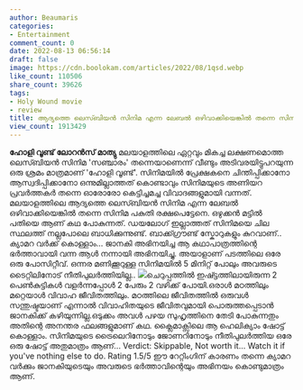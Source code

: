```yaml
---
author: Beaumaris
categories:
- Entertainment
comment_count: 0
date: 2022-08-13 06:56:14
draft: false
image: https://cdn.boolokam.com/articles/2022/08/1qsd.webp
like_count: 110506
share_count: 39626
tags:
- Holy Wound movie
- review
title: ആദ്യത്തെ ലെസ്ബിയൻ സിനിമ എന്ന ലേബൽ ഒഴിവാക്കിയെങ്കിൽ തന്നെ സിനിമ പകുതി രക്ഷപെട്ടേനെ
view_count: 1913429
---
```


**ഹോളി വൂണ്ട്** **ലോറൻസ് മാത്യു** മലയാളത്തിലെ ഏറ്റവും മികച്ച ലക്ഷണമൊത്ത ലെസ്ബിയൻ സിനിമ 'സഞ്ചാരം' തന്നെയാണെന്ന് വീണ്ടും അടിവരയിട്ടുപറയുന്ന ഒരു ശ്രമം മാത്രമാണ് 'ഹോളി വൂണ്ട്'. സിനിമയിൽ പ്രേക്ഷകനെ ചിന്തിപ്പിക്കാനോ ആസ്വദിപ്പിക്കാനോ ഒന്നുമില്ലാത്തത് കൊണ്ടാവും സിനിമയുടെ അണിയറ പ്രവർത്തകർ തന്നെ ഓരോരോ കെട്ടിച്ചമച്ച വിവാദങ്ങളുമായി വന്നത്. മലയാളത്തിലെ ആദ്യത്തെ ലെസ്ബിയൻ സിനിമ എന്ന ലേബൽ ഒഴിവാക്കിയെങ്കിൽ തന്നെ സിനിമ പകുതി രക്ഷപെട്ടേനെ. ഒഴുക്കൻ മട്ടിൽ പതിയെ ആണ് കഥ പോകുന്നത്. ഡയലോഗ് ഇല്ലാത്തത് സിനിമയെ ചില സ്ഥലത്ത് നല്ലപോലെ ബാധിക്കുന്നുണ്ട്. ബാക്ക്ഗ്രൗണ്ട് സ്കോറുകളും കുറവാണ്.. ക്യാമറ വർക്ക്‌ കൊള്ളാം... ജാനകി അഭിനയിച്ച ആ കഥാപാത്രത്തിന്റെ ഭർത്താവായി വന്ന ആൾ നന്നായി അഭിനയിച്ചു. അയാളാണ് പടത്തിലെ ഒരേ ഒരു പോസിറ്റീവ്. ഒന്നര മണിക്കൂറുള്ള സിനിമയിൽ 5 മിനിറ്റ് പോലും അവരുടെ ടൈറ്റിലിനോട് നീതിപുലർത്തിയില്ല.. ![](https://cdn.boolokam.com/articles/2022/08/1qsd.webp)ചെറുപ്പത്തിൽ ഇഷ്ട്ടത്തിലായിരുന്ന 2 പെൺകുട്ടികൾ വളർന്നപ്പോൾ 2 പേരും 2 വഴിക്ക് പോയി.ഒരാൾ മഠത്തിലും മറ്റെയാൾ വിവാഹ ജീവിതത്തിലും. മഠത്തിലെ ജീവിതത്തിൽ ഒരുവൾ സന്തുഷ്ടയാണ് എന്നാൽ വിവാഹിതയുടെ ജീവിതവുമായി പൊരുത്തപ്പെടാൻ ജാനകിക്ക് കഴിയുന്നില്ല.ഒടുക്കം അവൾ പഴയ സുഹൃത്തിനെ തേടി പോകുന്നതും അതിന്റെ അനന്തര ഫലങ്ങളുമാണ് കഥ. ക്ലൈമാക്സിലെ ആ ഹെലിക്യാം ഷോട്ട് കൊള്ളാം. സിനിമയുടെ ട്രൈലെറിനോടും ജോണറിനോടും നീതിപുലർത്തിയ ഒരേ ഒരു ഷോട്ട് അതുമാത്രം ആണ്... Verdict: Skippable, Not worth it... Watch it if you've nothing else to do. Rating 1.5/5 ഈ റേറ്റിംഗിന് കാരണം തന്നെ ക്യാമറ വർക്കും ജാനകിയുടെയും അവരുടെ ഭർത്താവിന്റെയും അഭിനയം കൊണ്ടുമാത്രം ആണ്.